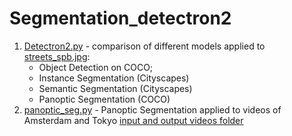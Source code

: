 # Segmentation_detectron2
1. [Detectron2.py](https://github.com/hydrangea3000/Segmentation_detectron2/blob/main/Detectron2.ipynb) - comparison of different models applied to [streets_spb.jpg](https://github.com/hydrangea3000/Segmentation_detectron2/blob/main/images/street_spb.jpg):
   - Object Detection on COCO;
   - Instance Segmentation (Cityscapes)
   - Semantic Segmentation (Cityscapes)
   - Panoptic Segmentation (COCO)
2. [panoptic_seg.py](https://github.com/hydrangea3000/Segmentation_detectron2/blob/main/panoptic_seg.py) - Panoptic Segmentation applied to videos of Amsterdam and Tokyo
   [input and output videos folder](https://github.com/hydrangea3000/Segmentation_detectron2/tree/main/videos)

